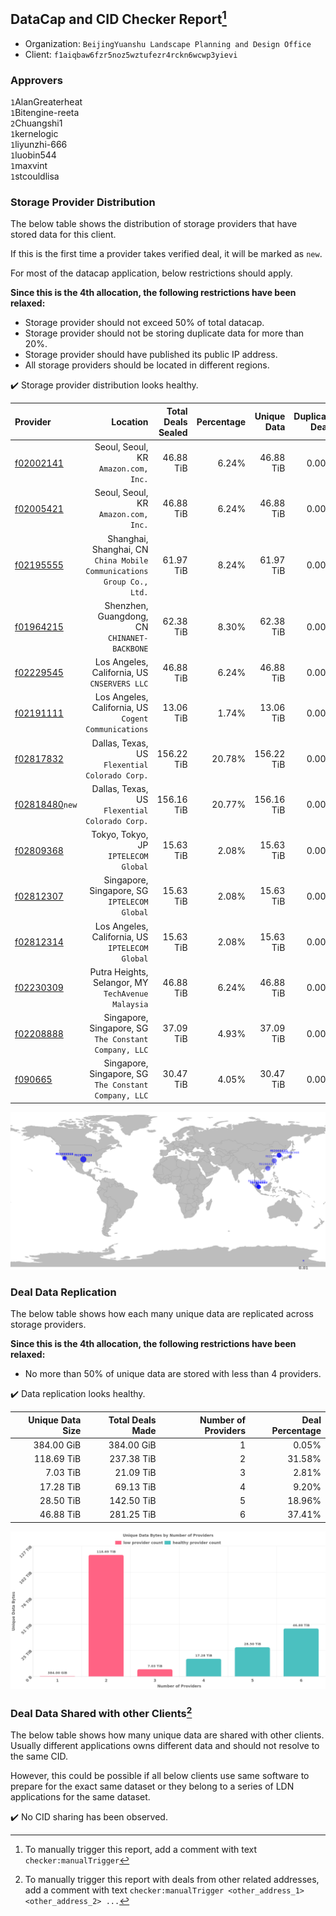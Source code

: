 ## DataCap and CID Checker Report[^1]
 - Organization: `BeijingYuanshu Landscape Planning and Design Office`
 - Client: `f1aiqbaw6fzr5noz5wztufezr4rckn6wcwp3yievi`
### Approvers
`1`AlanGreaterheat<br/>`1`Bitengine-reeta<br/>`2`Chuangshi1<br/>`1`kernelogic<br/>`1`liyunzhi-666<br/>`1`luobin544<br/>`1`maxvint<br/>`1`stcouldlisa


### Storage Provider Distribution
The below table shows the distribution of storage providers that have stored data for this client.

If this is the first time a provider takes verified deal, it will be marked as `new`.

For most of the datacap application, below restrictions should apply.

**Since this is the 4th allocation, the following restrictions have been relaxed:**
 - Storage provider should not exceed 50% of total datacap.
 - Storage provider should not be storing duplicate data for more than 20%.
 - Storage provider should have published its public IP address.
 - All storage providers should be located in different regions.

✔️ Storage provider distribution looks healthy.

| Provider                                                    |                                                                 Location | Total Deals Sealed | Percentage | Unique Data | Duplicate Deals |
| :---------------------------------------------------------- | -----------------------------------------------------------------------: | -----------------: | ---------: | ----------: | --------------: |
| [f02002141](https://filfox.info/en/address/f02002141)       |                                  Seoul, Seoul, KR<br/>`Amazon.com, Inc.` |          46.88 TiB |      6.24% |   46.88 TiB |           0.00% |
| [f02005421](https://filfox.info/en/address/f02005421)       |                                  Seoul, Seoul, KR<br/>`Amazon.com, Inc.` |          46.88 TiB |      6.24% |   46.88 TiB |           0.00% |
| [f02195555](https://filfox.info/en/address/f02195555)       | Shanghai, Shanghai, CN<br/>`China Mobile Communications Group Co., Ltd.` |          61.97 TiB |      8.24% |   61.97 TiB |           0.00% |
| [f01964215](https://filfox.info/en/address/f01964215)       |                          Shenzhen, Guangdong, CN<br/>`CHINANET-BACKBONE` |          62.38 TiB |      8.30% |   62.38 TiB |           0.00% |
| [f02229545](https://filfox.info/en/address/f02229545)       |                          Los Angeles, California, US<br/>`CNSERVERS LLC` |          46.88 TiB |      6.24% |   46.88 TiB |           0.00% |
| [f02191111](https://filfox.info/en/address/f02191111)       |                  Los Angeles, California, US<br/>`Cogent Communications` |          13.06 TiB |      1.74% |   13.06 TiB |           0.00% |
| [f02817832](https://filfox.info/en/address/f02817832)       |                        Dallas, Texas, US<br/>`Flexential Colorado Corp.` |         156.22 TiB |     20.78% |  156.22 TiB |           0.00% |
| [f02818480](https://filfox.info/en/address/f02818480)`new`  |                        Dallas, Texas, US<br/>`Flexential Colorado Corp.` |         156.16 TiB |     20.77% |  156.16 TiB |           0.00% |
| [f02809368](https://filfox.info/en/address/f02809368)       |                                  Tokyo, Tokyo, JP<br/>`IPTELECOM Global` |          15.63 TiB |      2.08% |   15.63 TiB |           0.00% |
| [f02812307](https://filfox.info/en/address/f02812307)       |                          Singapore, Singapore, SG<br/>`IPTELECOM Global` |          15.63 TiB |      2.08% |   15.63 TiB |           0.00% |
| [f02812314](https://filfox.info/en/address/f02812314)       |                       Los Angeles, California, US<br/>`IPTELECOM Global` |          15.63 TiB |      2.08% |   15.63 TiB |           0.00% |
| [f02230309](https://filfox.info/en/address/f02230309)       |                    Putra Heights, Selangor, MY<br/>`TechAvenue Malaysia` |          46.88 TiB |      6.24% |   46.88 TiB |           0.00% |
| [f02208888](https://filfox.info/en/address/f02208888)       |                 Singapore, Singapore, SG<br/>`The Constant Company, LLC` |          37.09 TiB |      4.93% |   37.09 TiB |           0.00% |
| [f090665](https://filfox.info/en/address/f090665)           |                 Singapore, Singapore, SG<br/>`The Constant Company, LLC` |          30.47 TiB |      4.05% |   30.47 TiB |           0.00% |

<img src="https://raw.githubusercontent.com/data-preservation-programs/filplus-checker-assets/main/filecoin-project/filecoin-plus-large-datasets/issues/2183/1698990650084.png"/>

### Deal Data Replication
The below table shows how each many unique data are replicated across storage providers.


**Since this is the 4th allocation, the following restrictions have been relaxed:**
- No more than 50% of unique data are stored with less than 4 providers.

✔️ Data replication looks healthy.

| Unique Data Size | Total Deals Made | Number of Providers | Deal Percentage |
| ---------------: | ---------------: | ------------------: | --------------: |
|       384.00 GiB |       384.00 GiB |                   1 |           0.05% |
|       118.69 TiB |       237.38 TiB |                   2 |          31.58% |
|         7.03 TiB |        21.09 TiB |                   3 |           2.81% |
|        17.28 TiB |        69.13 TiB |                   4 |           9.20% |
|        28.50 TiB |       142.50 TiB |                   5 |          18.96% |
|        46.88 TiB |       281.25 TiB |                   6 |          37.41% |

<img src="https://raw.githubusercontent.com/data-preservation-programs/filplus-checker-assets/main/filecoin-project/filecoin-plus-large-datasets/issues/2183/1698990650856.png"/>

### Deal Data Shared with other Clients[^3]
The below table shows how many unique data are shared with other clients.
Usually different applications owns different data and should not resolve to the same CID.

However, this could be possible if all below clients use same software to prepare for the exact same dataset or they belong to a series of LDN applications for the same dataset.

✔️ No CID sharing has been observed.

[^1]: To manually trigger this report, add a comment with text `checker:manualTrigger`

[^2]: Deals from those addresses are combined into this report as they are specified with `checker:manualTrigger`

[^3]: To manually trigger this report with deals from other related addresses, add a comment with text `checker:manualTrigger <other_address_1> <other_address_2> ...`
